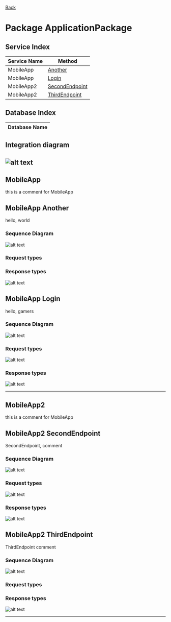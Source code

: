 
[Back](../README.md)
# Package ApplicationPackage

## Service Index
| Service Name | Method |
| - | - | 
| MobileApp | [Another](#MobileApp-Another) |
| MobileApp | [Login](#MobileApp-Login) |
| MobileApp2 | [SecondEndpoint](#MobileApp2-SecondEndpoint) |
| MobileApp2 | [ThirdEndpoint](#MobileApp2-ThirdEndpoint) |


## Database Index
| Database Name |
| - |


## Integration diagram

![alt text](ApplicationPackage_integration.svg)
---




## MobileApp
this is a comment for MobileApp




## MobileApp Another

hello, world

### Sequence Diagram
![alt text](MobileAppAnother.svg)

### Request types


### Response types


![alt text](ServerAnotherdata-model-response0.svg)






## MobileApp Login

hello, gamers

### Sequence Diagram
![alt text](MobileAppLogin.svg)

### Request types


![alt text](ServerLogindata-model-parameter0.svg)


### Response types


![alt text](MegaDatabaseLogindata-model-response1.svg)


---




## MobileApp2
this is a comment for MobileApp




## MobileApp2 SecondEndpoint

SecondEndpoint, comment

### Sequence Diagram
![alt text](MobileApp2SecondEndpoint.svg)

### Request types


![alt text](ServerSecondEndpointdata-model-parameter0.svg)


### Response types


![alt text](MegaDatabaseSecondEndpointdata-model-response1.svg)






## MobileApp2 ThirdEndpoint

ThirdEndpoint comment

### Sequence Diagram
![alt text](MobileApp2ThirdEndpoint.svg)

### Request types


### Response types


![alt text](ServerThirdEndpointdata-model-response0.svg)


---




